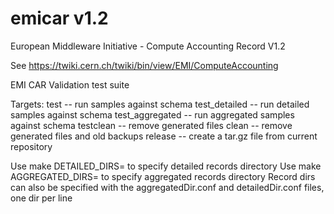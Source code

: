 emicar v1.2
======

European Middleware Initiative - Compute Accounting Record V1.2

See https://twiki.cern.ch/twiki/bin/view/EMI/ComputeAccounting

EMI CAR Validation test suite

Targets:
   test			--  run samples against schema
   test_detailed	--  run detailed samples against schema
   test_aggregated	--  run aggregated samples against schema
   testclean		--  remove generated files
   clean		--  remove generated files and old backups
   release		--  create a tar.gz file from current repository

 Use make DETAILED_DIRS=<directory> to specify detailed records directory
 Use make AGGREGATED_DIRS=<directory> to specify aggregated records directory
 Record dirs can also be specified with the aggregatedDir.conf 
  and detailedDir.conf files, one dir per line 
